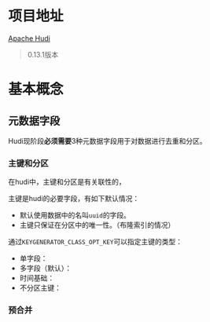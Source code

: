 # 项目地址
[Apache Hudi](https://hudi.apache.org/cn/)
> 0.13.1版本

# 基本概念
## 元数据字段
Hudi现阶段**必须需要**3种元数据字段用于对数据进行去重和分区。
### 主键和分区
在hudi中，主键和分区是有关联性的，

主键是hudi的必要字段，有如下默认情况：
- 默认使用数据中的名叫`uuid`的字段。
- 主键只保证在分区中的唯一性。（布隆索引的情况）

通过`KEYGENERATOR_CLASS_OPT_KEY`可以指定主键的类型：
- 单字段：
- 多字段（默认）：
- 时间基础：
- 不分区主键：


### 预合并
